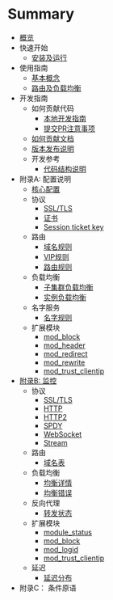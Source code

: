 # Summary
* [概览](overview.md)
* 快速开始
  * [安装及运行](install.md)
* 使用指南
  * [基本概念](concept.md)
  * [路由及负载均衡](functionality.md)
* 开发指南
  * 如何贡献代码
    * [本地开发指南](development/local_dev_guide.md)
    * [提交PR注意事项](development/submit_pr_guide.md)
  * [如何贡献文档](development/write_doc_guide.md)
  * [版本发布说明](development/releasing_process.md)
  * 开发参考
    * [代码结构说明](development/source_code_layout.md)
* 附录A: 配置说明
  * [核心配置](bfe_config/bfe.conf.md)
  * 协议
    * [SSL/TLS](bfe_config/tls_conf/tls_rule_conf.data.md)
    * [证书](bfe_config/tls_conf/server_cert_conf.data.md)
    * [Session ticket key](bfe_config/tls_conf/session_ticket_key.data.md)
  * 路由
    * [域名规则](bfe_config/server_data_conf/host_rule.data.md)
    * [VIP规则](bfe_config/server_data_conf/vip_rule.data.md)
    * [路由规则](bfe_config/server_data_conf/route_rule.data.md)
  * 负载均衡
    * [子集群负载均衡](bfe_config/cluster_conf/gslb.data.md)
    * [实例负载均衡](bfe_config/cluster_conf/cluster_table.data.md)
  * 名字服务
    * [名字规则](bfe_config/server_data_conf/name_conf.data.md)
  * 扩展模块
    * [mod_block](bfe_config/mod_block/mod_block.md)
    * [mod_header](bfe_config/mod_header/mod_header.md)
    * [mod_redirect](bfe_config/mod_redirect/mod_redirect.md)
    * [mod_rewrite](bfe_config/mod_rewrite/mod_rewrite.md)
    * [mod_trust_clientip](bfe_config/mod_trust_clientip/mod_trust_clientip.md)
* [附录B: 监控](monitor.md)
  * 协议 
    * [SSL/TLS](bfe_monitor/tls_state.md)
    * [HTTP](bfe_monitor/http_state.md)
    * [HTTP2](bfe_monitor/http2_state.md)
    * [SPDY](bfe_monitor/spdy_state.md)
    * [WebSocket](bfe_monitor/websocket_state.md)
    * [Stream](bfe_monitor/stream_state.md)
  * 路由
    * [域名表](bfe_monitor/host_table_status.md)
  * 负载均衡
    * [均衡详情](bfe_monitor/bal_table_status.md)
    * [均衡错误](bfe_monitor/bal_state.md)
  * 反向代理
    * [转发状态](bfe_monitor/proxy_state.md)
  * 扩展模块
    * [module_status](bfe_monitor/module_status.md)
    * [mod_block](bfe_monitor/mod_block.md)
    * [mod_logid](bfe_monitor/mod_logid.md)
    * [mod_trust_clientip](bfe_monitor/mod_trust_clientip.md)
  * 延迟
    * [延迟分布](bfe_monitor/proxy_XXX_delay.md)
* 附录C： 条件原语
